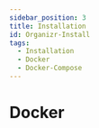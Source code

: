 ```yaml
---
sidebar_position: 3
title: Installation
id: Organizr-Install
tags:
  - Installation
  - Docker
  - Docker-Compose
---
```


# Docker
